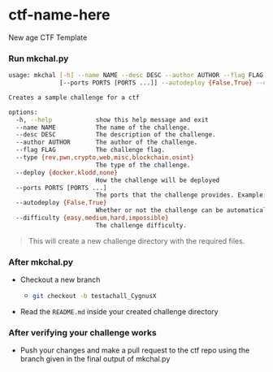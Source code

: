 # ctf-name-here
New age CTF Template 

### Run mkchal.py

```bash
usage: mkchal [-h] --name NAME --desc DESC --author AUTHOR --flag FLAG --type {rev,pwn,crypto,web,misc,blockchain,osint} --deploy {docker,klodd,none}
              [--ports PORTS [PORTS ...]] --autodeploy {False,True} --difficulty {easy,medium,hard,impossible}

Creates a sample challenge for a ctf

options:
  -h, --help            show this help message and exit
  --name NAME           The name of the challenge.
  --desc DESC           The description of the challenge.
  --author AUTHOR       The author of the challenge.
  --flag FLAG           The challenge flag.
  --type {rev,pwn,crypto,web,misc,blockchain,osint}
                        The type of the challenge.
  --deploy {docker,klodd,none}
                        How the challenge will be deployed
  --ports PORTS [PORTS ...]
                        The ports that the challenge provides. Example: 1337 1338
  --autodeploy {False,True}
                        Whether or not the challenge can be automatically deployed.
  --difficulty {easy,medium,hard,impossible}
                        The challenge difficulty.
```

> This will create a new challenge directory with the required files.

### After mkchal.py

- Checkout a new branch 
  - ```bash
    git checkout -b testachall_CygnusX
    ```
- Read the `README.md` inside your created challenge directory

### After verifying your challenge works
 - Push your changes and make a pull request to the ctf repo using the branch given in
 the final output of mkchal.py

